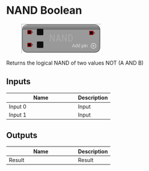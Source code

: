 # NAND Boolean

<div align="left" data-full-width="false"><figure><img src="../../../../.gitbook/assets/nand_boolean.png" alt=""><figcaption></figcaption></figure></div>

Returns the logical NAND of two values NOT (A AND B)

## Inputs

<table><thead><tr><th width="170">Name</th><th>Description</th></tr></thead><tbody><tr><td>Input 0</td><td>Input</td></tr><tr><td>Input 1</td><td>Input</td></tr></tbody></table>

## Outputs

<table><thead><tr><th width="170">Name</th><th>Description</th></tr></thead><tbody><tr><td>Result</td><td>Result</td></tr></tbody></table>
